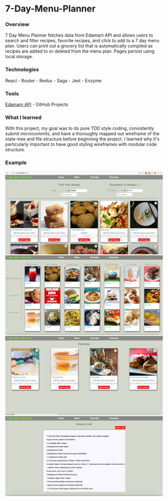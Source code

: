 # 7-Day-Menu-Planner

### Overview
7 Day Menu Planner fetches data from Edamam API and allows users to search and filter recipes, favorite recipes, and click to add to a 7 day menu plan. Users can print out a grocery list that is automatically compiled as recipes are added to or deleted from the menu plan. Pages persist using local storage.  

### Technologies
React - Router - Redux - Saga - Jest - Enzyme

### Tools
[Edamam API](https://developer.edamam.com/) - GitHub Projects

### What I learned
With this project, my goal was to do pure TDD style coding, consistently submit microcommits, and have a thoroughly mapped out wireframe of the state-tree and file structure before beginning the project. I learned why it's particularly important to have good styling wireframes with modular code structure.

### Example
![](src/assets/screenshot-home.png)
![](src/assets/screenshot-menu.png)
![](src/assets/screenshot-faves.png)
![](src/assets/screenshot-groceries.png)